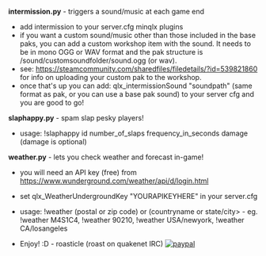 <strong>intermission.py</strong> - triggers a sound/music at each game end
- add intermission to your server.cfg minqlx plugins
- if you want a custom sound/music other than those included in the base paks, you can add a custom workshop item with the sound. It needs to be in mono OGG or WAV format and the pak structure is /sound/customsoundfolder/sound.ogg (or wav).
- see: https://steamcommunity.com/sharedfiles/filedetails/?id=539821860 for info on uploading your custom pak to the workshop.
- once that's up you can add: qlx_intermissionSound "soundpath" (same format as pak, or you can use a base pak sound) to your server cfg and you are good to go!

<strong>slaphappy.py</strong> - spam slap pesky players!
- usage: !slaphappy id number_of_slaps frequency_in_seconds damage (damage is optional)

<strong>weather.py</strong> - lets you check weather and forecast in-game!
- you will need an API key (free) from https://www.wunderground.com/weather/api/d/login.html
- set qlx_WeatherUndergroundKey "YOURAPIKEYHERE" in your server.cfg
- usage: !weather (postal or zip code) or (countryname or state/city> - eg. !weather M4S1C4, !weather 90210, !weather USA/newyork, !weather CA/losangeles

- Enjoy! :D - roasticle (roast on quakenet IRC)
[![paypal](https://www.paypalobjects.com/en_US/i/btn/btn_donateCC_LG.gif)](https://www.paypal.com/cgi-bin/webscr?cmd=_s-xclick&hosted_button_id=L4PCX7WVF4L7G)